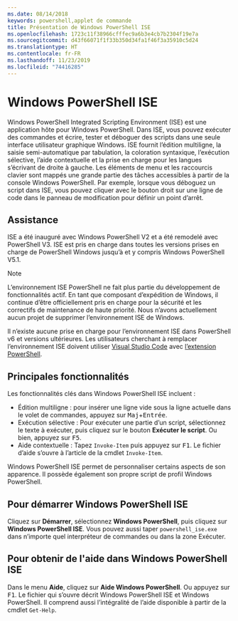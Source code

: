 ```yaml
---
ms.date: 08/14/2018
keywords: powershell,applet de commande
title: Présentation de Windows PowerShell ISE
ms.openlocfilehash: 1723c11f38966cfffec9a6b3e4cb7b2304f19e7a
ms.sourcegitcommit: d43f66071f1f33b350d34fa1f46f3a35910c5d24
ms.translationtype: HT
ms.contentlocale: fr-FR
ms.lasthandoff: 11/23/2019
ms.locfileid: "74416285"
---
```

# <a name="the-windows-powershell-ise"></a>Windows PowerShell ISE

Windows PowerShell Integrated Scripting Environment (ISE) est une application hôte pour Windows PowerShell. Dans ISE, vous pouvez exécuter des commandes et écrire, tester et déboguer des scripts dans une seule interface utilisateur graphique Windows. ISE fournit l’édition multiligne, la saisie semi-automatique par tabulation, la coloration syntaxique, l’exécution sélective, l’aide contextuelle et la prise en charge pour les langues s’écrivant de droite à gauche. Les éléments de menu et les raccourcis clavier sont mappés une grande partie des tâches accessibles à partir de la console Windows PowerShell. Par exemple, lorsque vous déboguez un script dans ISE, vous pouvez cliquer avec le bouton droit sur une ligne de code dans le panneau de modification pour définir un point d’arrêt.

## <a name="support"></a>Assistance

ISE a été inauguré avec Windows PowerShell V2 et a été remodelé avec PowerShell V3. ISE est pris en charge dans toutes les versions prises en charge de PowerShell Windows jusqu’à et y compris Windows PowerShell V5.1.

> [!NOTE]
> L’environnement ISE PowerShell ne fait plus partie du développement de fonctionnalités actif. En tant que composant d’expédition de Windows, il continue d’être officiellement pris en charge pour la sécurité et les correctifs de maintenance de haute priorité.
> Nous n’avons actuellement aucun projet de supprimer l’environnement ISE de Windows.
>
> Il n’existe aucune prise en charge pour l’environnement ISE dans PowerShell v6 et versions ultérieures. Les utilisateurs cherchant à remplacer l’environnement ISE doivent utiliser [Visual Studio Code](https://code.visualstudio.com/) avec [l’extension PowerShell](https://marketplace.visualstudio.com/items?itemName=ms-vscode.PowerShell).

## <a name="key-features"></a>Principales fonctionnalités

Les fonctionnalités clés dans Windows PowerShell ISE incluent :

- Édition multiligne : pour insérer une ligne vide sous la ligne actuelle dans le volet de commandes, appuyez sur <kbd>Maj</kbd>+<kbd>Entrée</kbd>.
- Exécution sélective : Pour exécuter une partie d’un script, sélectionnez le texte à exécuter, puis cliquez sur le bouton **Exécuter le script**. Ou bien, appuyez sur <kbd>F5</kbd>.
- Aide contextuelle : Tapez `Invoke-Item` puis appuyez sur <kbd>F1</kbd>. Le fichier d’aide s’ouvre à l’article de la cmdlet `Invoke-Item`.

Windows PowerShell ISE permet de personnaliser certains aspects de son apparence. Il possède également son propre script de profil Windows PowerShell.

## <a name="to-start-the-windows-powershell-ise"></a>Pour démarrer Windows PowerShell ISE

Cliquez sur **Démarrer**, sélectionnez **Windows PowerShell**, puis cliquez sur **Windows PowerShell ISE**.
Vous pouvez aussi taper `powershell_ise.exe` dans n’importe quel interpréteur de commandes ou dans la zone Exécuter.

## <a name="to-get-help-in-the-windows-powershell-ise"></a>Pour obtenir de l'aide dans Windows PowerShell ISE

Dans le menu **Aide**, cliquez sur **Aide Windows PowerShell**. Ou appuyez sur <kbd>F1</kbd>. Le fichier qui s’ouvre décrit Windows PowerShell ISE et Windows PowerShell. Il comprend aussi l’intégralité de l’aide disponible à partir de la cmdlet `Get-Help`.
